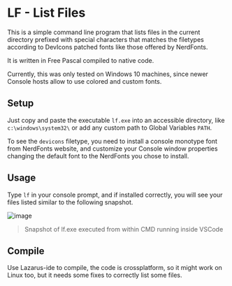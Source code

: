 # LF - List Files

This is a simple command line program that lists files in the current directory prefixed with special characters
that matches the filetypes according to DevIcons patched fonts like those offered by NerdFonts.

It is written in Free Pascal compiled to native code.

Currently, this was only tested on Windows 10 machines, since newer Console hosts
allow to use colored and custom fonts.

## Setup

Just copy and paste the executable `lf.exe` into an accessible directory, like `c:\windows\system32\` or 
add any custom path to Global Variables `PATH`.

To see the `devicons` filetype, you need to install a console monotype font from 
NerdFonts website, and customize your Console window properties changing the default font
to the NerdFonts you chose to install.

## Usage

Type `lf` in your console prompt, and if installed correctly, you will see your files
listed similar to the following snapshot.

![image](https://lh3.googleusercontent.com/1LSS4iYFAKqBWTYJoA4WIO38w2Q9H0MCy1i4qHMGltVT-elyoiYvzarTdwm40IFYxgBfPeYLu_c8xo7cbdTD03eTbNOexjpk9dCMhoUICL05xBUB0-t9LS0pHg9hL1lwao_Bb1kFI3p84odZANj14aeCnzj_38xWjPzBFg56ufr1gPqiwa-IWk30Y9IuuO1M6gpKU_oS3Kze65j5BL00BnmO05NaojJPC-2AVNCOez6JUgnf0lwqDEqrFMq8dMP1voe4qR9dZ64kszlDF1CD8UzeuBEWRAbAxqOexoXLLfaCF9BTsVeqsGzO_PAL6h6aC6eUx3UJIyB0U8MHOiBcr1z_EMVEve3NGBAUqd1GxnlDJ6QfUx-cy_FiXQEKNJWJVINKDe5HR9CJRcROHFVz5pudqAL6_V9jw70UWVEAMzrPBPkVMPlPnTc5GNqBw2xrN0tDdWyZ1seZkEqIMuVLsTg3yWeLl4gt2CUsEX7sUwLX4tpKb7NJclvz6yD9a5dI2T5Bq8Qsbol3tgeLYV8o2tM1Iuzh3qwXMYOCW_YIqzV87hTGAMIcWZoYFHaZFIn3YNItIAsIV_wTKqzLwP-RZNRvB8VT_QdFYgZcnL5xgJqNfUk4HGn7XIZCSWy9Hh-LdO7VK3OPLyQFTGll3Oj4imi0=w625-h626-no)
> Snapshot of lf.exe executed from within CMD running inside VSCode

## Compile

Use Lazarus-ide to compile, the code is crossplatform, so it might work on Linux too, but 
it needs some fixes to correctly list some files.



